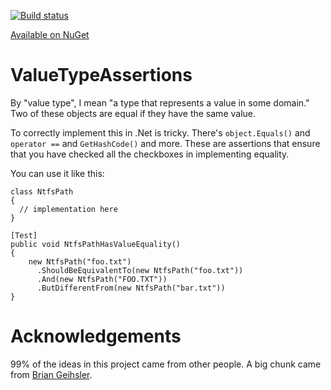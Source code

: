 [![Build status](https://ci.appveyor.com/api/projects/status/drlkrd4ftaou35j1/branch/master?svg=true)](https://ci.appveyor.com/project/JayBazuzi/valuetypeassertions/branch/master)

[Available on NuGet](https://www.nuget.org/packages/Bazuzi.ValueTypeAssertions/)

# ValueTypeAssertions

By "value type", I mean "a type that represents a value in some domain." Two of these objects are equal if they have the same value.

To correctly implement this in .Net is tricky. There's `object.Equals()` and `operator ==` and `GetHashCode()` and more. These are assertions that ensure that you have checked all the checkboxes in implementing equality. 

You can use it like this:

```
class NtfsPath
{
  // implementation here
}

[Test]
public void NtfsPathHasValueEquality()
{
    new NtfsPath("foo.txt")
      .ShouldBeEquivalentTo(new NtfsPath("foo.txt"))
      .And(new NtfsPath("FOO.TXT"))
      .ButDifferentFrom(new NtfsPath("bar.txt"))
}
```

# Acknowledgements

99% of the ideas in this project came from other people. A big chunk came from [Brian Geihsler](https://gist.github.com/bgeihsgt).
